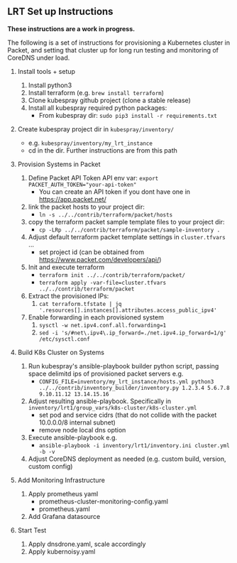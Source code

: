 ## LRT Set up Instructions

**These instructions are a work in progress.**

The following is a set of instructions for provisioning a Kubernetes cluster in Packet,
and setting that cluster up for long run testing and monitoring of CoreDNS under load.

1. Install tools + setup
   1. Install python3
   1. Install terraform (e.g. `brew install terraform`)
   1. Clone kubespray github project (clone a stable release)
   1. Install all kubespray required python packages:
      * From kubespray dir: `sudo pip3 install -r requirements.txt`

1. Create kubespray project dir in `kubespray/inventory/`
   * e.g. `kubespray/inventory/my_lrt_instance`
   * cd in the dir. Further instructions are from this path

1. Provision Systems in Packet
   1. Define Packet API Token API env var: `export PACKET_AUTH_TOKEN="your-api-token"`
      * You can create an API token if you dont have one in https://app.packet.net/
   1. link the packet hosts to your project dir:
      * `ln -s ../../contrib/terraform/packet/hosts`
   1. copy the terraform packet sample template files to your project dir:
      * `cp -LRp ../../contrib/terraform/packet/sample-inventory .`
   1. Adjust default terraform packet template settings in `cluster.tfvars` ...
      * set project id (can be obtained from https://www.packet.com/developers/api/)
   1. Init and execute terraform
      * `terraform init ../../contrib/terraform/packet/`
      * `terraform apply -var-file=cluster.tfvars ../../contrib/terraform/packet`
   1. Extract the provisioned IPs:
      1. `cat terraform.tfstate | jq '.resources[].instances[].attributes.access_public_ipv4'`
   1. Enable forwarding in each provisioned system
	  1. `sysctl -w net.ipv4.conf.all.forwarding=1`
	  1. `sed -i 's/#net\.ipv4\.ip_forward=./net.ipv4.ip_forward=1/g' /etc/sysctl.conf`

1. Build K8s Cluster on Systems
   1. Run kubespray's ansible-playbook builder python script, passing space delimitd ips of provisioned packet servers e.g.
      * `CONFIG_FILE=inventory/my_lrt_instance/hosts.yml python3 ../../contrib/inventory_builder/inventory.py 1.2.3.4 5.6.7.8 9.10.11.12 13.14.15.16`
   1. Adjust resulting ansible-playbook. Specifically in `inventory/lrt1/group_vars/k8s-cluster/k8s-cluster.yml`
      * set pod and service cidrs (that do not collide with the packet 10.0.0.0/8 internal subnet)
      * remove node local dns option
   1. Execute ansible-playbook e.g.
      * `ansible-playbook -i inventory/lrt1/inventory.ini cluster.yml -b -v`
   1. Adjust CoreDNS deployment as needed (e.g. custom build, version, custom config)

1. Add Monitoring Infrastructure
   1. Apply prometheus yaml
      * prometheus-cluster-monitoring-config.yaml 
      * prometheus.yaml
   1. Add Grafana datasource

1. Start Test
   1. Apply dnsdrone.yaml, scale accordingly
   1. Apply kubernoisy.yaml

